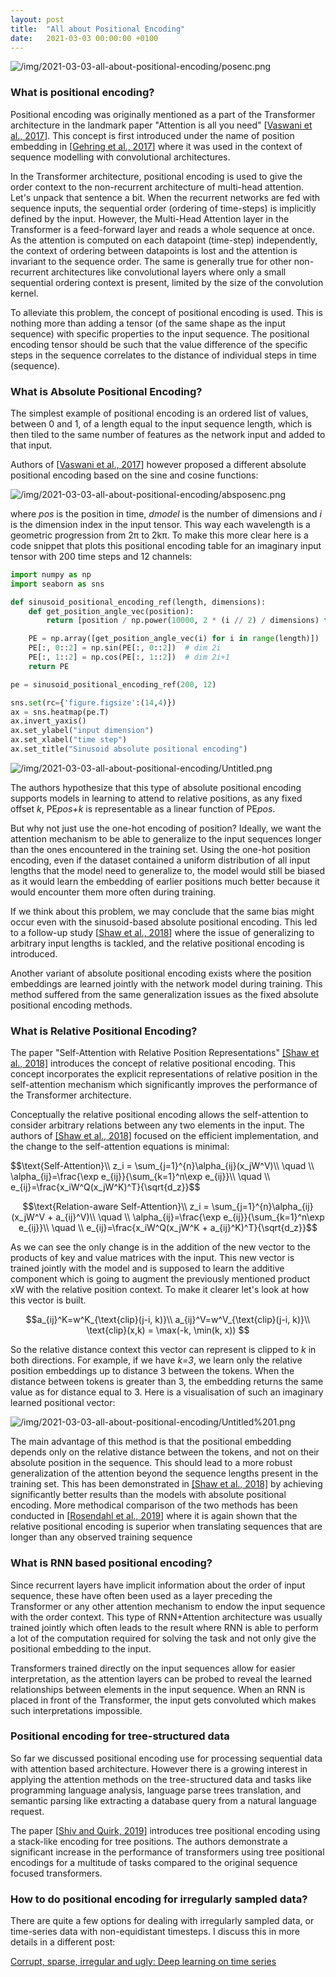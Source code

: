 ```yaml
---
layout: post
title:  "All about Positional Encoding"
date:   2021-03-03 00:00:00 +0100
---
```


![/img/2021-03-03-all-about-positional-encoding/posenc.png](/img/2021-03-03-all-about-positional-encoding/posenc.png)

### What is positional encoding?

Positional encoding was originally mentioned as a part of the Transformer architecture in the landmark paper "Attention is all you need" [[Vaswani et al., 2017](https://papers.nips.cc/paper/2017/hash/3f5ee243547dee91fbd053c1c4a845aa-Abstract.html)]. This concept is first introduced under the name of position embedding in [[Gehring et al., 2017](http://proceedings.mlr.press/v70/gehring17a.html)] where it was used in the context of sequence modelling with convolutional architectures.

In the Transformer architecture, positional encoding is used to give the order context to the non-recurrent architecture of multi-head attention. Let's unpack that sentence a bit. When the recurrent networks are fed with sequence inputs, the sequential order (ordering of time-steps) is implicitly defined by the input. However, the Multi-Head Attention layer in the Transformer is a feed-forward layer and reads a whole sequence at once. As the attention is computed on each datapoint (time-step) independently, the context of ordering between datapoints is lost and the attention is invariant to the sequence order. The same is generally true for other non-recurrent architectures like convolutional layers where only a small sequential ordering context is present, limited by the size of the convolution kernel.

To alleviate this problem, the concept of positional encoding is used. This is nothing more than adding a tensor (of the same shape as the input sequence) with specific properties to the input sequence. The positional encoding tensor should be such that the value difference of the specific steps in the sequence correlates to the distance of individual steps in time (sequence).

### What is Absolute Positional Encoding?

The simplest example of positional encoding is an ordered list of values, between 0 and 1, of a length equal to the input sequence length, which is then tiled to the same number of features as the network input and added to that input.

Authors of [[Vaswani et al., 2017](https://papers.nips.cc/paper/2017/hash/3f5ee243547dee91fbd053c1c4a845aa-Abstract.html)] however proposed a different absolute positional encoding based on the sine and cosine functions:

![/img/2021-03-03-all-about-positional-encoding/absposenc.png](/img/2021-03-03-all-about-positional-encoding/absposenc.png)

where *pos* is the position in time, *dmodel* is the number of dimensions and *i* is the dimension index in the input tensor. This way each wavelength is a geometric progression from 2π to 2kπ. To make this more clear here is a code snippet that plots this positional encoding table for an imaginary input tensor with 200 time steps and 12 channels:

```python
import numpy as np
import seaborn as sns

def sinusoid_positional_encoding_ref(length, dimensions):  
    def get_position_angle_vec(position):
        return [position / np.power(10000, 2 * (i // 2) / dimensions) for i in range(dimensions)]

    PE = np.array([get_position_angle_vec(i) for i in range(length)])
    PE[:, 0::2] = np.sin(PE[:, 0::2])  # dim 2i
    PE[:, 1::2] = np.cos(PE[:, 1::2])  # dim 2i+1
    return PE

pe = sinusoid_positional_encoding_ref(200, 12)

sns.set(rc={'figure.figsize':(14,4)})
ax = sns.heatmap(pe.T)
ax.invert_yaxis()
ax.set_ylabel("input dimension")
ax.set_xlabel("time step")
ax.set_title("Sinusoid absolute positional encoding")
```

![/img/2021-03-03-all-about-positional-encoding/Untitled.png](/img/2021-03-03-all-about-positional-encoding/Untitled.png)

The authors hypothesize that this type of absolute positional encoding supports models in learning to attend to relative positions, as any fixed offset *k*, PE*pos+k* is representable as a linear function of PE*pos*.

But why not just use the one-hot encoding of position? Ideally, we want the attention mechanism to be able to generalize to the input sequences longer than the ones encountered in the training set. Using the one-hot position encoding, even if the dataset contained a uniform distribution of all input lengths that the model need to generalize to, the model would still be biased as it would learn the embedding of earlier positions much better because it would encounter them more often during training.

If we think about this problem, we may conclude that the same bias might occur even with the sinusoid-based absolute positional encoding. This led to a follow-up study [[Shaw et al., 2018](https://arxiv.org/pdf/1803.02155.pdf)] where the issue of generalizing to arbitrary input lengths is tackled, and the relative positional encoding is introduced.

Another variant of absolute positional encoding exists where the position embeddings are learned jointly with the network model during training. This method suffered from the same generalization issues as the fixed absolute positional encoding methods.

### What is Relative Positional Encoding?

The paper "Self-Attention with Relative Position Representations" [[Shaw et al., 2018]](https://arxiv.org/pdf/1803.02155.pdf) introduces the concept of relative positional encoding. This concept incorporates the explicit representations of relative position in the self-attention mechanism which significantly improves the performance of the Transformer architecture.

Conceptually the relative positional encoding allows the self-attention to consider arbitrary relations between any two elements in the input. The authors of [[Shaw et al., 2018]](https://arxiv.org/pdf/1803.02155.pdf) focused on the efficient implementation, and the change to the self-attention equations is minimal:

<div class="twocols">
$$\text{Self-Attention}\\
z_i = \sum_{j=1}^{n}\alpha_{ij}(x_jW^V)\\
\quad \\
\alpha_{ij}=\frac{\exp e_{ij}}{\sum_{k=1}^n\exp e_{ij}}\\
\quad \\
e_{ij}=\frac{x_iW^Q(x_jW^K)^T}{\sqrt{d_z}}$$

$$\text{Relation-aware Self-Attention}\\
z_i = \sum_{j=1}^{n}\alpha_{ij}(x_jW^V + a_{ij}^V)\\
\quad \\
\alpha_{ij}=\frac{\exp e_{ij}}{\sum_{k=1}^n\exp e_{ij}}\\
\quad \\
e_{ij}=\frac{x_iW^Q(x_jW^K + a_{ij}^K)^T}{\sqrt{d_z}}$$
</div>

As we can see the only change is in the addition of the new vector to the products of key and value matrices with the input. This new vector is trained jointly with the model and is supposed to learn the additive component which is going to augment the previously mentioned product xW with the relative position context. To make it clearer let's look at how this vector is built.

$$a_{ij}^K=w^K_{\text{clip}(j-i, k)}\\
a_{ij}^V=w^V_{\text{clip}(j-i, k)}\\
\text{clip}(x,k) = \max(-k, \min(k, x))
$$

So the relative distance context this vector can represent is clipped to *k* in both directions. For example, if we have *k=3*, we learn only the relative position embeddings up to distance 3 between the tokens. When the distance between tokens is greater than 3, the embedding returns the same value as for distance equal to 3. Here is a visualisation of such an imaginary learned positional vector:

![/img/2021-03-03-all-about-positional-encoding/Untitled%201.png](/img/2021-03-03-all-about-positional-encoding/Untitled%201.png)

The main advantage of this method is that the positional embedding depends only on the relative distance between the tokens, and not on their absolute position in the sequence. This should lead to a more robust generalization of the attention beyond the sequence lengths present in the training set. This has been demonstrated in [[Shaw et al., 2018]](https://arxiv.org/pdf/1803.02155.pdf) by achieving significantly better results than the models with absolute positional encoding. More methodical comparison of the two methods has been conducted in [[Rosendahl et al., 2019](https://www-i6.informatik.rwth-aachen.de/publications/download/1132/RosendahlJanTranVietAnhKhoaWangWeiyueNeyHermann--AnalysisofPositionalEncodingsforNeuralMachineTranslation--2019.pdf)] where it is again shown that the relative positional encoding is superior when translating sequences that are longer than any observed training sequence

### What is RNN based positional encoding?

Since recurrent layers have implicit information about the order of input sequence, these have often been used as a layer preceding the Transformer or any other attention mechanism to endow the input sequence with the order context. This type of RNN+Attention architecture was usually trained jointly which often leads to the result where RNN is able to perform a lot of the computation required for solving the task and not only give the positional embedding to the input.

Transformers trained directly on the input sequences allow for easier interpretation, as the attention layers can be probed to reveal the learned relationships between elements in the input sequence. When an RNN is placed in front of the Transformer, the input gets convoluted which makes such interpretations impossible.

### Positional encoding for tree-structured data

So far we discussed positional encoding use for processing sequential data with attention based architecture. However there is a growing interest in applying the attention methods on the tree-structured data and tasks like programming language analysis, language parse trees translation, and semantic parsing like extracting a database query from a natural language request.

The paper [[Shiv and Quirk, 2019](https://papers.nips.cc/paper/2019/file/6e0917469214d8fbd8c517dcdc6b8dcf-Paper.pdf)] introduces tree positional encoding using a stack-like encoding for tree positions. The authors demonstrate a significant increase in the performance of transformers using tree positional encodings for a multitude of tasks compared to the original sequence focused transformers.

### How to do positional encoding for irregularly sampled data?

There are quite a few options for dealing with irregularly sampled data, or time-series data with non-equidistant timesteps. I discuss this in more details in a different post:

[Corrupt, sparse, irregular and ugly: Deep learning on time series](/2020/06/21/deep-learning-on-time-series.html)
